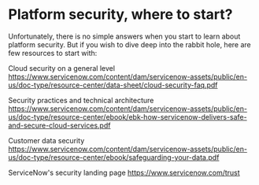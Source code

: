 # Platform security, where to start? 

Unfortunately, there is no simple answers when you start to learn about platform security. But if you wish to dive deep into the rabbit hole, here are few resources to start with:

Cloud security on a general level
https://www.servicenow.com/content/dam/servicenow-assets/public/en-us/doc-type/resource-center/data-sheet/cloud-security-faq.pdf

Security practices and technical architecture
https://www.servicenow.com/content/dam/servicenow-assets/public/en-us/doc-type/resource-center/ebook/ebk-how-servicenow-delivers-safe-and-secure-cloud-services.pdf

Customer data security
https://www.servicenow.com/content/dam/servicenow-assets/public/en-us/doc-type/resource-center/ebook/safeguarding-your-data.pdf

ServiceNow's security landing page
https://www.servicenow.com/trust

